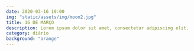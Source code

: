 ```yaml
---
date: 2020-03-16 19:00
img: "static/assets/img/moon2.jpg"
title: 16 DE MARÇO
description: Lorem ipsum dolor sit amet, consectetur adipiscing elit. 
category: diário
background: "orange"
---
```



